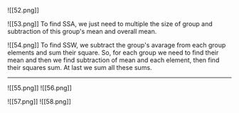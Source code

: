 ![[52.png]]

![[53.png]]
To find SSA, we just need to multiple the size of group and subtraction of this group's mean and overall mean.

![[54.png]]
To find SSW, we subtract the group's avarage from each group elements and sum their square.
So, for each group we need to find their mean and then we find subtraction of mean and each element, then find their squares sum. At last we sum all these sums.

----
![[55.png]]
![[56.png]]

![[57.png]]
![[58.png]]